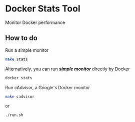 # Docker Stats Tool

Monitor Docker performance

## How to do

Run a simple monitor

```bash
make stats
```

Alternatively, you can run ***simple monitor*** directly by Docker

```bash
docker stats
```

Run cAdvisor, a Google's Docker monitor

```bash
make cadvisor
```

or

```bash
./run.sh
```